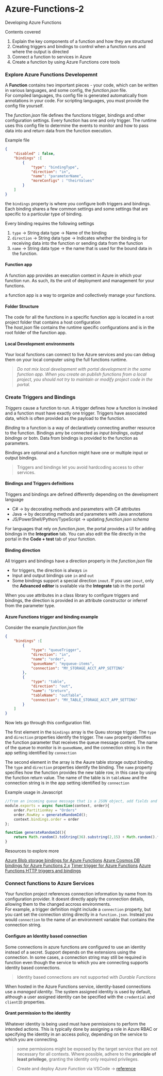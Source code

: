 # Azure-Functions-2

Developing Azure Functions

Contents covered

1. Explain the key components of a function and how they are structured
2. Creating triggers and bindings to control when a function runs and where the output is directed
3. Connect a function to services in Azure
4. Create a function by using Azure Functions core tools

### Explore Azure Functions Developemnt

A **Function** contains two important pieces - your code, which can be written in various languages, and some config, the _function.json_ file.\
For compiled languages, ths config file is generated automatically from annotations in your code. For scripting languages, you must provide the config file yourself.

The _function.json_ file defines the functions trigger, bindings and other configuration settings. Every function has one and only trigger. The runtime uses this config file to determine the events to monitor and how to pass data into and return data from the function execution.

Example file

```json
{
    "disabled" : false,
    "bindings" :[
        {
            "type": "bindingType",
            "direction": "in",
            "name": "parameterName",
            "moreConfigs" : "theirValues"
        }
    ]
}
```

the `bindings` property is where you configure both triggers and bindings. Each binding shares a few common settings and some settings that are specific to a particular type of binding.

Every binding requires the following settings

1. `type` -> String data type -> Name of the binding
2. `direction` -> String data type -> Indicates whether the binding is for receiving data into the function or sending data from the function
3. `name` -> String data type -> the name that is used for the bound data in the function.

#### Function app

A function app provides an execution context in Azure in which your function run. As such, its the unit of deployment and management for your functions.

a function app is a way to organize and collectively manage your functions.

#### Folder Structure

The code for all the functions in a specific function app is located in a root project folder that contains a host configuration\
The _host.json_ file contains the runtime specific configurations and is in the root folder of the function app.

#### Local Development environments

Your local functions can connect to live Azure services and you can debug them on your local computer using the full functions runtime.

> _Do not mix local development with portal development in the same function app. When you create an publish functions from a local project, you should not try to maintain or modify project code in the portal._

### Create Triggers and Bindings

_Triggers_ cause a function to run. A trigger defines how a function is invoked and a function must have exactly one trigger. Triggers have associated data, which is often provided as the payload to the function.

_Binding_ to a function is a way of declaratively connecting another resource to the function. Bindings amy be connected as _input bindings_, _output bindings_ or botn. Data from bindings is provided to the function as parameters.

Bindings are optional and a function might have one or multiple input or output bindings.

> Triggers and bindings let you avoid hardcoding access to other services.

#### Bindings and Triggers definitions

Triggers and bindings are defined differently depending on the development language

* C# -> by decorating methods and parameters with C# attributes
* Java -> by decorating methods and parameters with Java annotations
* JS/PowerShell/Python/TypeScript -> updating _function.json schema_

For languages that rely on _function.json_, the portal provides a UI for adding bindings in the **Integration** tab. You can also edit the file directly in the portal in the **Code + test** tab of your function.

#### Binding direction

All triggers and bindings have a direction property in the _function.json_ file

* for triggers, the direction is always `in`
* Input and output bindings use `in` and `out`
* Some bindings support a special direction `inout`. If you use `inout`, only the **Advanced editor** is svailable via the **Integrate** tab in the portal

When you use attributes in a class library to configure triggers and bindings, the direction is provided in an attribute constructor or inferref from the parameter type.

#### Azure Functions trigger and binding example

Consider the example _function.json_ file

```json
{
    "bindings" :[
        {
            "type": "queueTrigger",
            "direction": "in",
            "name": "order",
            "queueName": "myqueue-items",
            "connection": "MY_STORAGE_ACCT_APP_SETTING"
        },
        {
            "type": "table",
            "direction": "out",
            "name": "$return",
            "tableName": "outTable",
            "connection": "MY_TABLE_STORAGE_ACCT_APP_SETTING"
        }
    ]
}
```

Now lets go through this configuration file\


The first element in the `bindings` array is the Queu storage trigger. The `type` and `direction` properties identify the trigger. The `name` property identifies the function parameter that receives the queue message content. The name of the queue to monitor is in `queueName`, and the connection string is in the app setting identified by `connection`

The second element in the array is the Aaure table storage output binding. The `type` and `direction` properties identify the binding. The `name` property specifies how the function provides the new table row, in this case by using the function return value. The name of the table is in `tableName` and the connection string is in the app setting identified by `connection`

Example usage in Javascript

```JavaScript
//from an incoming queue message that is a JSON object, add fields and write to Table Storage.
module.exports = async function(context, order){
    order.PartitionKey = "Orders"
    order.RowKey = generateRandomId();
    context.bindings.order = order
};

function generateRandomId(){
    return Math.random().toString(36).substring(2,15) + Math.random().toString(36).substring(2,15);
}
```

Resources to explore more

[Azure Blob storage bindings for Azure Functions](https://learn.microsoft.com/en-us/azure/azure-functions/functions-bindings-storage-blob?tabs=isolated-process%2Cextensionv5%2Cextensionv3\&pivots=programming-language-csharp) [Azure Cosmos DB bindings for Azure Functions 2.x](https://learn.microsoft.com/en-us/azure/azure-functions/functions-bindings-cosmosdb-v2?tabs=isolated-process%2Cextensionv4\&pivots=programming-language-csharp) [Timer trigger for Azure Functions](https://learn.microsoft.com/en-us/azure/azure-functions/functions-bindings-timer?tabs=python-v2%2Cisolated-process%2Cnodejs-v4\&pivots=programming-language-csharp) [Azure Functions HTTP triggers and bindings](https://learn.microsoft.com/en-us/azure/azure-functions/functions-bindings-http-webhook?tabs=isolated-process%2Cfunctionsv2\&pivots=programming-language-csharp)

### Connect functions to Azure Services

Your function project references connection information by name from its configuration provider. It doesnt directly apply the connection details, allowing them to the changed accross environments.\
For example, a trigger definition might include a `connection` property, but you cant set the connection string directly in a `function.json`. Instead you would `connection` to the name of an environment variable that contains the connection string.

#### Configure an Identity based connection

Some connections in azure functions are configured to use an identity instead of a secret. Support depends on the extensions using the connection. In some cases, a connection string may still be required in function even though the service to which you are connecting supports identity based connections.

> Identity based connections are not supported with _Durable Functions_

When hosted in the Azure Functions service, identity-based connections use a _managed identity_. The system assigned identity is used by default, although a user assigned identity can be specified with the `credential` and `clientID` properties.

#### Grant permission to the identity

Whatever identity is being used must have permissions to perform the intended actions. This is typically done by assigning a role in Azure RBAC or specifying the identity in an access policy, depending on the service to which you are connecting.

> some permissions might be exposed by the target service that are not necessary for all contexts. Where possible, adhere to the **principle of least privilege**, granting the identity only required privileges.

> Create and deploy _Azure Function_ via VSCode -> [reference](https://learn.microsoft.com/en-us/training/modules/develop-azure-functions/5-create-function-visual-studio-code)
